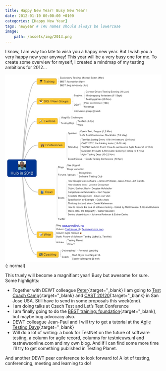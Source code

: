 ```yaml
---
title: Happy New Year! Busy New Year!
date: 2012-01-10 00:00:00 +0100
categories: [Happy New Year]
tags: newyear # TAG names should always be lowercase
image:
    path: /assets/img/2013.png
---
```


I know, I am way too late to wish you a happy new year. But I wish you a very happy new year anyway! This year will be a very busy one for me. To create some overview for myself, I created a mindmap of my testing ambitions for 2012…

![Mindmap](/assets/img/huib-2012.jpeg){: normal} 

This truely will become a magnifiant year! Busy but awesome for sure. Some highlights:

- Together with DEWT colleague [Peter](https://simonsaysnomore.wordpress.com/){:target="_blank} I am going to [Test Coach Camp](https://associationforsoftwaretesting.org/conference/cast-archive/test-coach-camp/){:target="_blank} and [CAST 20120](https://associationforsoftwaretesting.org/conference/cast-archive/cast-2012/){:target="_blank} in San Jose USA. Still have to send in some proposals this week(end).
- I am doing talks at Czech Test and Let’s Test Conference
- I am finally going to do the [BBST training: foundation](https://associationforsoftwaretesting.org/bbst-black-box-software-testing-courses/){:target="_blank}, but maybe bug advocacy also.
- DEWT colleague Jean-Paul and I will try to get a tutorial at the [Agile Testing Days](https://agiletestingdays.com/){:target="_blank}
- Will do a lot of writing: a book for TestNet on the future of software testing, a column for agile record, columns for testnieuws.nl and testnewsonline.com and my own blog. And if I can find some more time I’ll try to get something published in Testing Planet.

And another DEWT peer conference to look forward to! A lot of testing, conferencing, meeting and learning to do!



